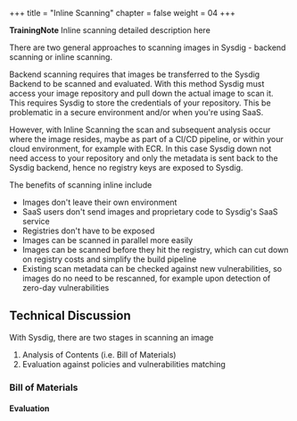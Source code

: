 
+++
title = "Inline Scanning"
chapter = false
weight = 04
+++

**TrainingNote** Inline scanning detailed description here

There are two general approaches to scanning images in Sysdig - backend scanning or inline scanning.  

Backend scanning requires that images be transferred to the Sysdig Backend to be scanned and evaluated.  With this method Sysdig must access your image repository and pull down the actual image to scan it. This requires Sysdig to store the credentials of your repository. This be problematic in a secure environment and/or when you're using SaaS.

However, with Inline Scanning the scan and subsequent analysis occur where the image resides, maybe as part of a CI/CD pipeline, or within your cloud environment, for example with ECR. In this case Sysdig down not need access to your repository and only the metadata is sent back to the Sysdig backend, hence no registry keys are exposed to Sysdig.

The benefits of scanning inline include
 - Images don't leave their own environment
 - SaaS users don't send images and proprietary code to Sysdig's SaaS service
 - Registries don't have to be exposed
 - Images can be scanned in parallel more easily
 - Images can be scanned before they hit the registry, which can cut down on registry costs and simplify the build pipeline
 - Existing scan metadata can be checked against new vulnerabilities, so images do no need to be rescanned, for example upon detection of zero-day vulnerabilities



## Technical Discussion

With Sysdig, there are two stages in scanning an image

1. Analysis of Contents (i.e. Bill of Materials)
2. Evaluation against policies and vulnerabilities matching

### Bill of Materials


#### Evaluation
